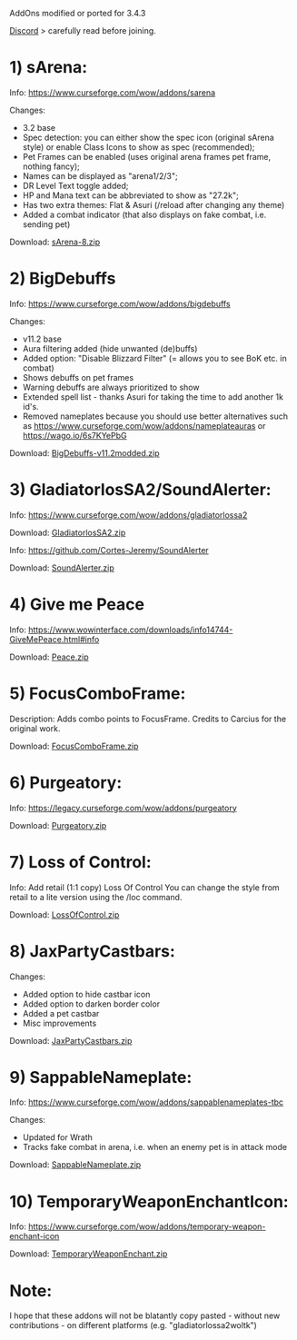 AddOns modified or ported for 3.4.3

[Discord](http://discord.gg/CtxPasSQnQ) > carefully read before joining.

# **1) sArena:**

Info:
https://www.curseforge.com/wow/addons/sarena

Changes: 
- 3.2 base
- Spec detection: you can either show the spec icon (original sArena style) or enable Class Icons to show as spec (recommended);
- Pet Frames can be enabled (uses original arena frames pet frame, nothing fancy);
- Names can be displayed as "arena1/2/3";
- DR Level Text toggle added;
- HP and Mana text can be abbreviated to show as "27.2k";
- Has two extra themes: Flat & Asuri (/reload after changing any theme)
- Added a combat indicator (that also displays on fake combat, i.e. sending pet)

Download: [sArena-8.zip](https://github.com/XyzKangUI/AddOn-Collection/files/13490442/sArena-8.zip)

# **2) BigDebuffs**

Info: https://www.curseforge.com/wow/addons/bigdebuffs

Changes:
- v11.2 base
- Aura filtering added (hide unwanted (de)buffs)
- Added option: "Disable Blizzard Filter" (= allows you to see BoK etc. in combat)
- Shows debuffs on pet frames
- Warning debuffs are always prioritized to show
- Extended spell list - thanks Asuri for taking the time to add another 1k id's.
- Removed nameplates because you should use better alternatives such as https://www.curseforge.com/wow/addons/nameplateauras or https://wago.io/6s7KYePbG

Download: [BigDebuffs-v11.2modded.zip](https://github.com/XyzKangUI/AddOn-Collection/files/13495277/BigDebuffs-v11.2modded.zip)

# **3) GladiatorlosSA2/SoundAlerter**:

Info: https://www.curseforge.com/wow/addons/gladiatorlossa2

Download: [GladiatorlosSA2.zip](https://github.com/XyzKangUI/AddOn-Collection/files/13796690/GladiatorlosSA2.zip)

Info: https://github.com/Cortes-Jeremy/SoundAlerter

Download: [SoundAlerter.zip](https://github.com/XyzKangUI/AddOn-Collection/files/13490507/SoundAlerter.zip)

# **4) Give me Peace**
Info: https://www.wowinterface.com/downloads/info14744-GiveMePeace.html#info 

Download: [Peace.zip](https://github.com/XyzKangUI/AddOn-Collection/files/13490454/Peace.zip)

# **5) FocusComboFrame:**
Description: Adds combo points to FocusFrame. Credits to Carcius for the original work.

Download: [FocusComboFrame.zip](https://github.com/XyzKangUI/AddOn-Collection/files/13490486/FocusComboFrame.zip)

# **6) Purgeatory:**
Info: https://legacy.curseforge.com/wow/addons/purgeatory

Download: [Purgeatory.zip](https://github.com/XyzKangUI/AddOn-Collection/files/13490448/Purgeatory.zip)

# **7) Loss of Control:**
Info: Add retail (1:1 copy) Loss Of Control
You can change the style from retail to a lite version using the /loc command.

Download: [LossOfControl.zip](https://github.com/XyzKangUI/AddOn-Collection/files/13542764/LossOfControl.zip)

# **8) JaxPartyCastbars:**
Changes:
- Added option to hide castbar icon
- Added option to darken border color
- Added a pet castbar
- Misc improvements

Download: [JaxPartyCastbars.zip](https://github.com/XyzKangUI/AddOn-Collection/files/13482291/JaxPartyCastbars.zip)

# **9) SappableNameplate:**
Info: https://www.curseforge.com/wow/addons/sappablenameplates-tbc

Changes:
- Updated for Wrath
- Tracks fake combat in arena, i.e. when an enemy pet is in attack mode

Download: [SappableNameplate.zip](https://github.com/XyzKangUI/AddOn-Collection/files/13482337/SappableNameplate.zip)

# **10) TemporaryWeaponEnchantIcon:**
Info: https://www.curseforge.com/wow/addons/temporary-weapon-enchant-icon

Download: [TemporaryWeaponEnchant.zip](https://github.com/XyzKangUI/AddOn-Collection/files/14593161/TemporaryWeaponEnchant.zip)





# Note: 
I hope that these addons will not be blatantly copy pasted - without new contributions - on different platforms (e.g. "gladiatorlossa2woltk")
